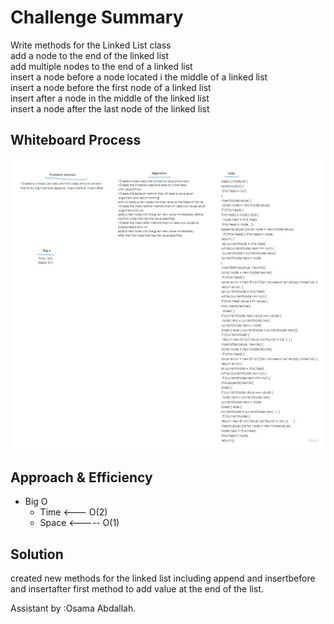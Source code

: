 # Challenge Summary
Write methods for the Linked List class  
add a node to the end of the linked list    
add multiple nodes to the end of a linked list  
insert a node before a node located i the middle of a linked list  
insert a node before the first node of a linked list  
insert after a node in the middle of the linked list  
insert a node after the last node of the linked list  


## Whiteboard Process  

![linkedListInsertion](./assets/Linked-list-insertion.jpg)

## Approach & Efficiency

- Big O 
   - Time <--- O(2)
   - Space <----- O(1)

## Solution

created new methods for the linked list including  append and insertbefore and insertafter first method to add value at the end of the list.  


Assistant by :Osama Abdallah.
